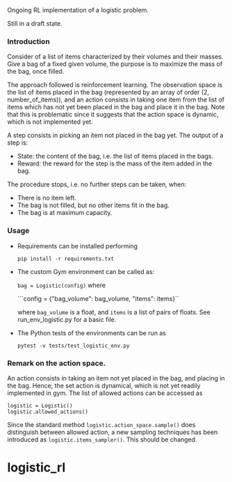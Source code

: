 Ongoing RL implementation of a logistic problem. 

Still in a draft state. 

### Introduction

Consider of a list of items characterized by their volumes and their masses. Give a bag of a fixed given volume, the purpose is to maximize the mass of the bag, once filled. 

The approach followed is reinforcement learning. The observation space is the list of items placed in the bag (represented by an array of order (2, number_of_items)), and an action consists in taking one item from the list of items which has not yet been placed in the bag and place it in the bag. Note that this is problematic since it suggests that the action space is dynamic, which is not implemented yet. 

A step consists in picking an item not placed in the bag yet. The output of a step is:
<ul>
<li>State: the content of the bag, i.e. the list of items placed in the bags.</li>
<li>Reward: the reward for the step is the mass of the item added in the bag. </li>
</ul>

The procedure stops, i.e. no further steps can be taken, when:
<ul>
<li>There is no item left.</li>
<li>The bag is not filled, but no other items fit in the bag.</li>
<li>The bag is at maximum capacity.</li>
</ul>

### Usage
<ul>
<li>Requirements can be installed performing

```pip install -r requirements.txt```

</li>
<li>The custom Gym environment can be called as: 

```bag = Logistic(config)```
where 

```config = {"bag_volume": bag_volume, "items": items}``


where `bag_volume` is a float, and `items` is a list of pairs of floats. See run_env_logistic.py for a basic file. </li>
<li>The Python tests of the environments can be run as

 ```pytest -v tests/test_logistic_env.py```
 
</li>
</ul>

### Remark on the action space. 

An action consists in taking an item not yet placed in the bag, and placing in the bag. Hence, the set action is dynamical, which is not yet readily implemented in gym. The list of allowed actions can be accessed as<br />
```
logistic = Logistic()
logistic.allowed_actions()
```
Since the standard method `logistic.action_space.sample()`
does distinguish between allowed action, a new sampling techniques has been introduced as `logistic.items_sampler()`. This should be changed. 






# logistic_rl
